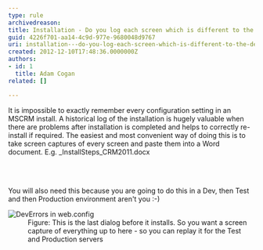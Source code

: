```yaml
---
type: rule
archivedreason: 
title: Installation - Do you log each screen which is different to the default?
guid: 4226f701-aa14-4c9d-977e-9680048d9767
uri: installation---do-you-log-each-screen-which-is-different-to-the-default
created: 2012-12-10T17:48:36.0000000Z
authors:
- id: 1
  title: Adam Cogan
related: []

---
```



<p>It is impossible to exactly remember every configuration setting in an MSCRM install. A historical log of the installation is hugely valuable when there are problems after installation is completed and helps to correctly re-install if required. The easiest and most convenient way of doing this is to take screen captures of every screen and paste them into a Word document. E.g. _InstallSteps_CRM2011.docx<br></p>
                
<br><excerpt class='endintro'></excerpt><br>
<p>You will also need this because you are going to do this in a Dev, then Test and then Production environment aren't you &#58;-)</p>
                <dl class="image">
                    <dt><img alt="DevErrors in web.config" src="/PublishingImages/CRM-screen.jpg" /></dt>
                    <dd>Figure&#58; This is the last dialog before it installs. So you want a screen capture of everything up to here - so you can replay it for the Test and Production servers</dd>
                </dl>



